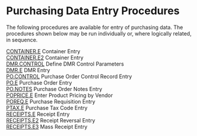 # Purchasing Data Entry Procedures

<PageHeader />

The following procedures are available for entry of purchasing data. The procedures shown below may be run individually or, where logically related, in sequence.

[CONTAINER.E](CONTAINER-E/README.md) Container Entry  
[CONTAINER.E2](CONTAINER-E2/README.md) Container Entry  
[DMR.CONTROL](DMR-CONTROL/README.md) Define DMR Control Parameters  
[DMR.E](DMR-E/README.md) DMR Entry  
[PO.CONTROL](PO-CONTROL/README.md) Purchase Order Control Record Entry  
[PO.E](PO-E/README.md) Purchase Order Entry  
[PO.NOTES](PO-NOTES/README.md) Purchase Order Notes Entry  
[POPRICE.E](POPRICE-E/README.md) Enter Product Pricing by Vendor  
[POREQ.E](POREQ-E/README.md) Purchase Requisition Entry  
[PTAX.E](PTAX-E/README.md) Purchase Tax Code Entry  
[RECEIPTS.E](RECEIPTS-E/README.md) Receipt Entry  
[RECEIPTS.E2](RECEIPTS-E2/README.md) Receipt Reversal Entry  
[RECEIPTS.E3](RECEIPTS-E3/README.md) Mass Receipt Entry   
  
<badge text= "Version 8.10.57" vertical="middle" />

<PageFooter />